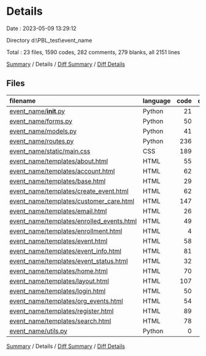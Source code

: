 # Details

Date : 2023-05-09 13:29:12

Directory d:\\PBL_test\\event_name

Total : 23 files,  1590 codes, 282 comments, 279 blanks, all 2151 lines

[Summary](results.md) / Details / [Diff Summary](diff.md) / [Diff Details](diff-details.md)

## Files
| filename | language | code | comment | blank | total |
| :--- | :--- | ---: | ---: | ---: | ---: |
| [event_name/__init__.py](/event_name/__init__.py) | Python | 21 | 0 | 9 | 30 |
| [event_name/forms.py](/event_name/forms.py) | Python | 50 | 79 | 18 | 147 |
| [event_name/models.py](/event_name/models.py) | Python | 41 | 47 | 26 | 114 |
| [event_name/routes.py](/event_name/routes.py) | Python | 236 | 53 | 83 | 372 |
| [event_name/static/main.css](/event_name/static/main.css) | CSS | 189 | 20 | 47 | 256 |
| [event_name/templates/about.html](/event_name/templates/about.html) | HTML | 55 | 1 | 8 | 64 |
| [event_name/templates/account.html](/event_name/templates/account.html) | HTML | 62 | 0 | 6 | 68 |
| [event_name/templates/base.html](/event_name/templates/base.html) | HTML | 29 | 35 | 3 | 67 |
| [event_name/templates/create_event.html](/event_name/templates/create_event.html) | HTML | 62 | 0 | 0 | 62 |
| [event_name/templates/customer_care.html](/event_name/templates/customer_care.html) | HTML | 147 | 0 | 7 | 154 |
| [event_name/templates/email.html](/event_name/templates/email.html) | HTML | 26 | 0 | 2 | 28 |
| [event_name/templates/enrolled_events.html](/event_name/templates/enrolled_events.html) | HTML | 49 | 0 | 6 | 55 |
| [event_name/templates/enrollment.html](/event_name/templates/enrollment.html) | HTML | 4 | 0 | 1 | 5 |
| [event_name/templates/event.html](/event_name/templates/event.html) | HTML | 58 | 0 | 5 | 63 |
| [event_name/templates/event_info.html](/event_name/templates/event_info.html) | HTML | 81 | 0 | 6 | 87 |
| [event_name/templates/event_status.html](/event_name/templates/event_status.html) | HTML | 32 | 0 | 8 | 40 |
| [event_name/templates/home.html](/event_name/templates/home.html) | HTML | 70 | 0 | 8 | 78 |
| [event_name/templates/layout.html](/event_name/templates/layout.html) | HTML | 107 | 32 | 9 | 148 |
| [event_name/templates/login.html](/event_name/templates/login.html) | HTML | 50 | 0 | 5 | 55 |
| [event_name/templates/org_events.html](/event_name/templates/org_events.html) | HTML | 54 | 0 | 7 | 61 |
| [event_name/templates/register.html](/event_name/templates/register.html) | HTML | 89 | 0 | 6 | 95 |
| [event_name/templates/search.html](/event_name/templates/search.html) | HTML | 78 | 0 | 7 | 85 |
| [event_name/utils.py](/event_name/utils.py) | Python | 0 | 15 | 2 | 17 |

[Summary](results.md) / Details / [Diff Summary](diff.md) / [Diff Details](diff-details.md)